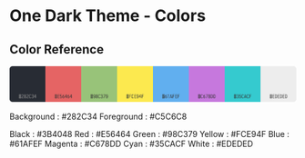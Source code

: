 # One Dark Theme - Colors

## Color Reference

![color_reference](myonedark.png)

Background : #282C34
Foreground : #C5C6C8

Black   : #3B4048
Red     : #E56464
Green   : #98C379
Yellow  : #FCE94F
Blue    : #61AFEF
Magenta : #C678DD
Cyan    : #35CACF
White   : #EDEDED

